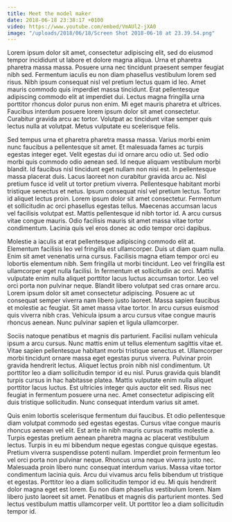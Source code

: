 ```yaml
---
title: Meet the model maker
date: 2018-06-18 23:38:17 +0100
video: https://www.youtube.com/embed/VmAUl2-jXA0
image: "/uploads/2018/06/18/Screen Shot 2018-06-18 at 23.39.54.png"
---
```

Lorem ipsum dolor sit amet, consectetur adipiscing elit, sed do eiusmod tempor incididunt ut labore et dolore magna aliqua. Urna et pharetra pharetra massa massa. Posuere urna nec tincidunt praesent semper feugiat nibh sed. Fermentum iaculis eu non diam phasellus vestibulum lorem sed risus. Nibh ipsum consequat nisl vel pretium lectus quam id leo. Amet mauris commodo quis imperdiet massa tincidunt. Erat pellentesque adipiscing commodo elit at imperdiet dui. Lectus magna fringilla urna porttitor rhoncus dolor purus non enim. Mi eget mauris pharetra et ultrices. Faucibus interdum posuere lorem ipsum dolor sit amet consectetur. Curabitur gravida arcu ac tortor. Volutpat ac tincidunt vitae semper quis lectus nulla at volutpat. Metus vulputate eu scelerisque felis.

Sed tempus urna et pharetra pharetra massa massa. Varius morbi enim nunc faucibus a pellentesque sit amet. Et malesuada fames ac turpis egestas integer eget. Velit egestas dui id ornare arcu odio ut. Sed odio morbi quis commodo odio aenean sed. Id neque aliquam vestibulum morbi blandit. Id faucibus nisl tincidunt eget nullam non nisi est. In pellentesque massa placerat duis. Lacus laoreet non curabitur gravida arcu ac. Nisl pretium fusce id velit ut tortor pretium viverra. Pellentesque habitant morbi tristique senectus et netus. Ipsum consequat nisl vel pretium lectus. Tortor id aliquet lectus proin. Lorem ipsum dolor sit amet consectetur. Fermentum et sollicitudin ac orci phasellus egestas tellus. Maecenas accumsan lacus vel facilisis volutpat est. Mattis pellentesque id nibh tortor id. A arcu cursus vitae congue mauris. Odio facilisis mauris sit amet massa vitae tortor condimentum. Lacinia quis vel eros donec ac odio tempor orci dapibus.

Molestie a iaculis at erat pellentesque adipiscing commodo elit at. Elementum facilisis leo vel fringilla est ullamcorper. Duis ut diam quam nulla. Enim sit amet venenatis urna cursus. Facilisis magna etiam tempor orci eu lobortis elementum nibh. Sem fringilla ut morbi tincidunt. Leo vel fringilla est ullamcorper eget nulla facilisi. In fermentum et sollicitudin ac orci. Mattis vulputate enim nulla aliquet porttitor lacus luctus accumsan tortor. Leo vel orci porta non pulvinar neque. Blandit libero volutpat sed cras ornare arcu. Lorem ipsum dolor sit amet consectetur adipiscing. Posuere ac ut consequat semper viverra nam libero justo laoreet. Massa sapien faucibus et molestie ac feugiat. Sit amet massa vitae tortor. In arcu cursus euismod quis viverra nibh cras. Vehicula ipsum a arcu cursus vitae congue mauris rhoncus aenean. Nunc pulvinar sapien et ligula ullamcorper.

Sociis natoque penatibus et magnis dis parturient. Facilisi nullam vehicula ipsum a arcu cursus. Nunc mattis enim ut tellus elementum sagittis vitae et. Vitae sapien pellentesque habitant morbi tristique senectus et. Ullamcorper morbi tincidunt ornare massa eget egestas purus viverra. Pulvinar proin gravida hendrerit lectus. Aliquet lectus proin nibh nisl condimentum. Ut porttitor leo a diam sollicitudin tempor id eu nisl. Purus gravida quis blandit turpis cursus in hac habitasse platea. Mattis vulputate enim nulla aliquet porttitor lacus luctus. Est ultricies integer quis auctor elit sed. Risus nec feugiat in fermentum posuere urna nec. Amet consectetur adipiscing elit duis tristique sollicitudin. Nunc consequat interdum varius sit amet.

Quis enim lobortis scelerisque fermentum dui faucibus. Et odio pellentesque diam volutpat commodo sed egestas egestas. Cursus vitae congue mauris rhoncus aenean vel elit. Est ante in nibh mauris cursus mattis molestie a. Turpis egestas pretium aenean pharetra magna ac placerat vestibulum lectus. Turpis in eu mi bibendum neque egestas congue quisque egestas. Pretium viverra suspendisse potenti nullam. Imperdiet proin fermentum leo vel orci porta non pulvinar neque. Rhoncus urna neque viverra justo nec. Malesuada proin libero nunc consequat interdum varius. Massa vitae tortor condimentum lacinia quis. Arcu dui vivamus arcu felis bibendum ut tristique et egestas. Porttitor leo a diam sollicitudin tempor id eu. Mi quis hendrerit dolor magna eget est lorem. Eu non diam phasellus vestibulum lorem. Nam libero justo laoreet sit amet. Penatibus et magnis dis parturient montes. Sed lectus vestibulum mattis ullamcorper velit. Ut porttitor leo a diam sollicitudin tempor id.